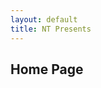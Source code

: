 ```yaml
---
layout: default
title: NT Presents
---
```


Home Page
---------

<!-- <iframe class="video-frame" src="http://player.vimeo.com/video/70819875?title=0&amp;byline=0&amp;portrait=0&amp;color=939b9e&amp;autoplay=1&amp;loop=1&amp;api=1" width="100%" height="100%" frameborder="0" webkitAllowFullScreen mozallowfullscreen allowFullScreen></iframe> -->